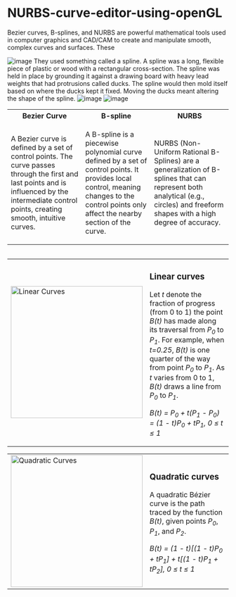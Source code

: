 # NURBS-curve-editor-using-openGL

 Bezier curves, B-splines, and NURBS are powerful mathematical tools used in computer graphics and CAD/CAM to create and manipulate smooth, complex curves and surfaces. These 


![image](https://github.com/user-attachments/assets/2f747776-a307-40bc-94dc-25755e5640fd)
They used something called a spline.
A spline was a long, flexible piece of plastic or wood with a rectangular cross-section. The spline was held in place by grounding it against a drawing board with heavy lead weights that had protrusions called ducks. The spline would then mold itself based on where the ducks kept it fixed. Moving the ducks meant altering the shape of the spline.
![image](https://github.com/user-attachments/assets/41e703ab-635f-4ecd-9506-2957ad6b4d46)
![image](https://github.com/user-attachments/assets/96425ed2-335a-4292-b7bc-4a707b9bb072)
<table>
  <tr>
    <th>Bezier Curve</th>
    <th>B-spline</th>
    <th>NURBS</th>
  </tr>
  <tr>
    <td>
<!--       <img src="https://github.com/user-attachments/assets/613ad060-7c12-4f5b-a262-34096e1a513b" alt="Bezier Curve"> -->
      <p>A Bezier curve is defined by a set of control points. The curve passes through the first and last points and is influenced by the intermediate control points, creating smooth, intuitive curves.</p>
    </td>
    <td>
<!--       <img src="https://github.com/user-attachments/assets/1d4b0771-10fb-4e52-bcf6-3d262e58f695" alt="B-spline"> -->
      <p>A B-spline is a piecewise polynomial curve defined by a set of control points. It provides local control, meaning changes to the control points only affect the nearby section of the curve.</p>
    </td>
    <td>
<!--       <img src="https://github.com/user-attachments/assets/fe5b446f-4ab5-4722-8a05-1baa0de34c82" alt="NURBS"> -->
      <p>NURBS (Non-Uniform Rational B-Splines) are a generalization of B-splines that can represent both analytical (e.g., circles) and freeform shapes with a high degree of accuracy.</p>
    </td>
  </tr>
</table>
<table>
  <tr>
    <table>
  <tr>
    <td>
      <img src="https://github.com/user-attachments/assets/46e590db-05ba-41d9-bdaa-f8bb4e4b3cc7" alt="Linear Curves" width="300">
    </td>
    <td>
      <h3>Linear curves</h3>
      <p>Let <em>t</em> denote the fraction of progress (from 0 to 1) the point <em>B(t)</em> has made along its traversal from <em>P<sub>0</sub></em> to <em>P<sub>1</sub></em>. For example, when <em>t=0.25</em>, <em>B(t)</em> is one quarter of the way from point <em>P<sub>0</sub></em> to <em>P<sub>1</sub></em>. As <em>t</em> varies from 0 to 1, <em>B(t)</em> draws a line from <em>P<sub>0</sub></em> to <em>P<sub>1</sub></em>.</p>
      <p><em>B(t) = P<sub>0</sub> + t(P<sub>1</sub> - P<sub>0</sub>) = (1 - t)P<sub>0</sub> + tP<sub>1</sub>, 0 &le; t &le; 1</em></p>
    </td>
  </tr>
</table>

<table>
  <tr>
    <td>
      <img src="https://github.com/user-attachments/assets/5a349f9b-01f5-4bef-8dcf-0f1ac5bfa24d" alt="Quadratic Curves" width="300">
    </td>
    <td>
      <h3>Quadratic curves</h3>
      <p>A quadratic Bézier curve is the path traced by the function <em>B(t)</em>, given points <em>P<sub>0</sub></em>, <em>P<sub>1</sub></em>, and <em>P<sub>2</sub></em>.</p>
      <p><em>B(t) = (1 - t)[(1 - t)<em>P<sub>0</sub></em> + t<em>P<sub>1</sub></em>] + t[(1 - t)<em>P<sub>1</sub></em> + t<em>P<sub>2</sub></em>], 0 &le; t &le; 1</em></p>
    </td>
  </tr>
</table>











